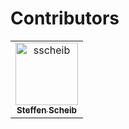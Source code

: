 # Contributors

<!-- readme: contributors -start -->
<table>
	<tbody>
		<tr>
            <td align="center">
                <a href="https://github.com/sscheib">
                    <img src="https://avatars.githubusercontent.com/u/37306894?v=4" width="100;" alt="sscheib"/>
                    <br />
                    <sub><b>Steffen Scheib</b></sub>
                </a>
            </td>
		</tr>
	<tbody>
</table>
<!-- readme: contributors -end -->

